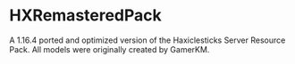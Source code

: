 # HXRemasteredPack
 A 1.16.4 ported and optimized version of the Haxiclesticks Server Resource Pack. All models were originally created by GamerKM.
